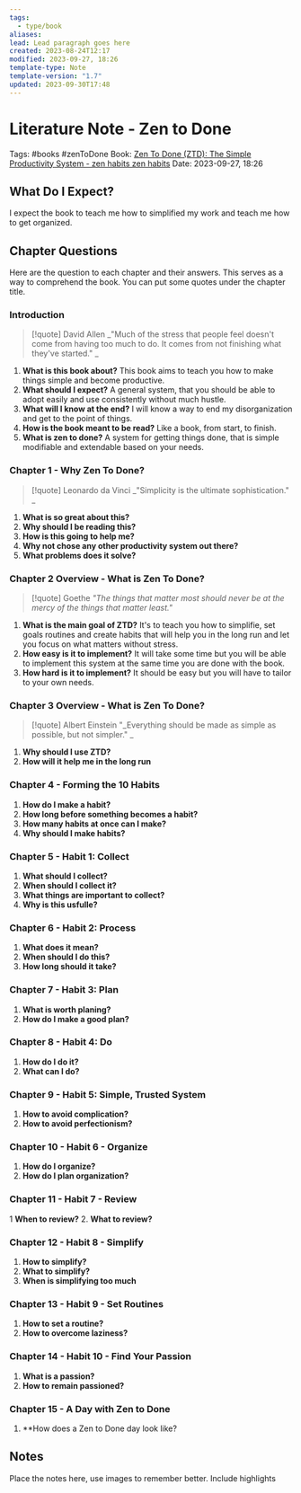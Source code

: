 ```yaml
---
tags:
  - type/book
aliases: 
lead: Lead paragraph goes here
created: 2023-08-24T12:17
modified: 2023-09-27, 18:26
template-type: Note
template-version: "1.7"
updated: 2023-09-30T17:48
---
```


# Literature Note - Zen to Done

Tags: #books #zenToDone
Book: [Zen To Done (ZTD): The Simple Productivity System - zen habits zen habits](https://zenhabits.net/zen-to-done-ztd-the-ultimate-simple-productivity-system/)
Date: 2023-09-27, 18:26

## What Do I Expect?

I expect the book to teach me how to simplified my work and teach me how to get organized.

## Chapter Questions

Here are the question to each chapter and their answers. This serves as a way to comprehend the book. You can put some quotes under the chapter title.

### Introduction

> [!quote]  David Allen
> _"Much of the stress that people feel doesn't come from having too much to do. It comes from not finishing what they've started." _ 

1. **What is this book about?**
This book aims to teach you how to make things simple and become productive. 
2. **What should I expect?** 
A general system, that you should be able to adopt easily and use consistently without much hustle. 
4. **What will I know at the end?** 
I will know a way to end my disorganization and get to the point of things. 
6. **How is the book meant to be read?**
Like a book, from start, to finish.
8. **What is zen to done?**
A system for getting things done, that is simple modifiable and extendable based on your needs.

### Chapter 1 - Why Zen To Done?

> [!quote]  Leonardo da Vinci
> _"Simplicity is the ultimate sophistication." _ 

1. **What is so great about this?**
2. **Why should I be reading this?**
3. **How is this going to help me?**
4. **Why not chose any other productivity system out there?**
5. **What problems does it solve?**

### Chapter 2 Overview - What is Zen To Done?

> [!quote] Goethe
> _"The things that matter most should never be at the mercy of the things that matter least."_

1. **What is the main goal of ZTD?**
It's to teach you how to simplifie, set goals routines and create habits that will help you in the long run and let you focus on what matters without stress. 
3. **How easy is it to implement?**
It will take some time but you will be able to implement this system at the same time you are done with the book.
5. **How hard is it to implement?**
It should be easy but you will have to tailor to your own needs.

### Chapter 3 Overview - What is Zen To Done?

> [!quote] Albert Einstein
> "_Everything should be made as simple as possible, but not simpler." _

1. **Why should I use ZTD?**
2. **How will it help me in the long run**

### Chapter 4 - Forming the 10 Habits

1. **How do I make a habit?**
2. **How long before something becomes a habit?**
3. **How many habits at once can I make?**
4. **Why should I make habits?**

### Chapter 5 - Habit 1: Collect

1. **What should I collect?**
2. **When should I collect it?**
3. **What things are important to collect?**
4. **Why is this usfulle?**

### Chapter 6 - Habit 2: Process

1. **What does it mean?**
2. **When should I do this?**
3. **How long should it take?**

### Chapter 7 - Habit 3: Plan

1. **What is worth planing?**
2. **How do I make a good plan?**

### Chapter 8 - Habit 4: Do

1. **How do I do it?**
2. **What can I do?**

### Chapter 9 - Habit 5: Simple, Trusted System

1. **How to avoid complication?**
2. **How to avoid perfectionism?**

### Chapter 10 - Habit 6 - Organize

1. **How do I organize?**
2. **How do I plan organization?**

### Chapter 11 - Habit 7 - Review

1 **When to review?**
2. **What to review?**

### Chapter 12 - Habit 8 - Simplify

1. **How to simplify?**
2. **What to simplify?**
3. **When is simplifying too much**

### Chapter 13 - Habit 9 - Set Routines

1. **How to set a routine?**
2. **How to overcome laziness?**

### Chapter 14 - Habit 10 - Find Your Passion

1. **What is a passion?**
2. **How to remain passioned?**

### Chapter 15 - A Day with Zen to Done

1. **How does a Zen to Done day look like?

## Notes

Place the notes here, use images to remember better. Include highlights 